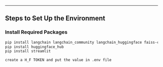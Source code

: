 


---

## Steps to Set Up the Environment

### Install Required Packages


```bash
pip install langchain langchain_community langchain_huggingface faiss-cpu pypdf
pip install huggingface_hub
pip install streamlit

create a H_F TOKEN and put the value in .env file

